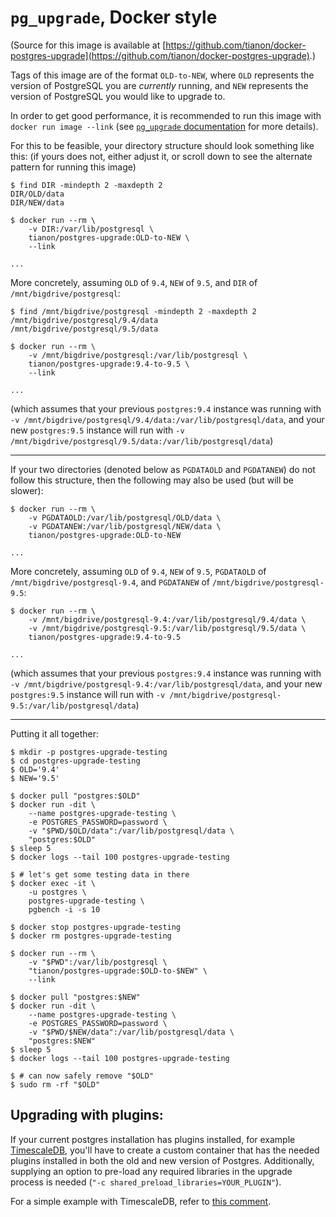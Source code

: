 # `pg_upgrade`, Docker style

(Source for this image is available at [https://github.com/tianon/docker-postgres-upgrade](https://github.com/tianon/docker-postgres-upgrade).)

Tags of this image are of the format `OLD-to-NEW`, where `OLD` represents the version of PostgreSQL you are _currently_ running, and `NEW` represents the version of PostgreSQL you would like to upgrade to.

In order to get good performance, it is recommended to run this image with `docker run image --link` (see [`pg_upgrade` documentation](https://www.postgresql.org/docs/9.5/static/pgupgrade.html) for more details).

For this to be feasible, your directory structure should look something like this: (if yours does not, either adjust it, or scroll down to see the alternate pattern for running this image)

```console
$ find DIR -mindepth 2 -maxdepth 2
DIR/OLD/data
DIR/NEW/data

$ docker run --rm \
	-v DIR:/var/lib/postgresql \
	tianon/postgres-upgrade:OLD-to-NEW \
	--link

...
```

More concretely, assuming `OLD` of `9.4`, `NEW` of `9.5`, and `DIR` of `/mnt/bigdrive/postgresql`:

```console
$ find /mnt/bigdrive/postgresql -mindepth 2 -maxdepth 2
/mnt/bigdrive/postgresql/9.4/data
/mnt/bigdrive/postgresql/9.5/data

$ docker run --rm \
	-v /mnt/bigdrive/postgresql:/var/lib/postgresql \
	tianon/postgres-upgrade:9.4-to-9.5 \
	--link

...
```

(which assumes that your previous `postgres:9.4` instance was running with `-v /mnt/bigdrive/postgresql/9.4/data:/var/lib/postgresql/data`, and your new `postgres:9.5` instance will run with `-v /mnt/bigdrive/postgresql/9.5/data:/var/lib/postgresql/data`)

---

If your two directories (denoted below as `PGDATAOLD` and `PGDATANEW`) do not follow this structure, then the following may also be used (but will be slower):

```console
$ docker run --rm \
	-v PGDATAOLD:/var/lib/postgresql/OLD/data \
	-v PGDATANEW:/var/lib/postgresql/NEW/data \
	tianon/postgres-upgrade:OLD-to-NEW

...
```

More concretely, assuming `OLD` of `9.4`, `NEW` of `9.5`, `PGDATAOLD` of `/mnt/bigdrive/postgresql-9.4`, and `PGDATANEW` of `/mnt/bigdrive/postgresql-9.5`:

```console
$ docker run --rm \
	-v /mnt/bigdrive/postgresql-9.4:/var/lib/postgresql/9.4/data \
	-v /mnt/bigdrive/postgresql-9.5:/var/lib/postgresql/9.5/data \
	tianon/postgres-upgrade:9.4-to-9.5

...
```

(which assumes that your previous `postgres:9.4` instance was running with `-v /mnt/bigdrive/postgresql-9.4:/var/lib/postgresql/data`, and your new `postgres:9.5` instance will run with `-v /mnt/bigdrive/postgresql-9.5:/var/lib/postgresql/data`)

---

Putting it all together:

```console
$ mkdir -p postgres-upgrade-testing
$ cd postgres-upgrade-testing
$ OLD='9.4'
$ NEW='9.5'

$ docker pull "postgres:$OLD"
$ docker run -dit \
	--name postgres-upgrade-testing \
	-e POSTGRES_PASSWORD=password \
	-v "$PWD/$OLD/data":/var/lib/postgresql/data \
	"postgres:$OLD"
$ sleep 5
$ docker logs --tail 100 postgres-upgrade-testing

$ # let's get some testing data in there
$ docker exec -it \
	-u postgres \
	postgres-upgrade-testing \
	pgbench -i -s 10

$ docker stop postgres-upgrade-testing
$ docker rm postgres-upgrade-testing

$ docker run --rm \
	-v "$PWD":/var/lib/postgresql \
	"tianon/postgres-upgrade:$OLD-to-$NEW" \
	--link

$ docker pull "postgres:$NEW"
$ docker run -dit \
	--name postgres-upgrade-testing \
	-e POSTGRES_PASSWORD=password \
	-v "$PWD/$NEW/data":/var/lib/postgresql/data \
	"postgres:$NEW"
$ sleep 5
$ docker logs --tail 100 postgres-upgrade-testing

$ # can now safely remove "$OLD"
$ sudo rm -rf "$OLD"
```
## Upgrading with plugins:
If your current postgres installation has plugins installed, for example [TimescaleDB](https://www.timescale.com/), you'll have to create a custom container that has the needed plugins installed in both the old and new version of Postgres.
Additionally, supplying an option to pre-load any required libraries in the upgrade process is needed (`"-c shared_preload_libraries=YOUR_PLUGIN"`).

For a simple example with TimescaleDB, refer to [this comment](https://github.com/timescale/timescaledb/issues/2260#issuecomment-686786971).
